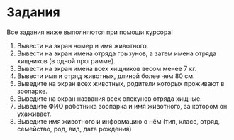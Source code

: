 # Задания

Все задания ниже выполняются при помощи курсора!

1. Вывести на экран номер и имя животного.
2. Вывести на экран имена отряда грызунов, а затем имена отряда хищников (в одной программе).
3. Вывести на экран имена всех хищников весом менее 7 кг.
4. Вывести имя и отряд животных, длиной более чем 80 см.
5. Выведите на экран всех животных, родители которых проживают в зоопарке.
6. Выведите на экран названия всех опекунов отряда хищные.
7. Выведите ФИО работника зоопарка и имя животного, за котором он ухаживает.
8. Выведите имя животного и информацию о нём (тип, класс, отряд, семейство, род, вид, дата рождения)
